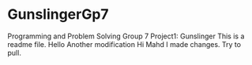 GunslingerGp7
=============

Programming and Problem Solving Group 7 Project1: Gunslinger
This is a readme file.
Hello
Another modification
Hi Mahd I made changes. Try to pull.